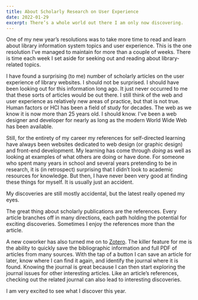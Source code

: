 ```yaml
---
title: About Scholarly Research on User Experience
date: 2022-01-29
excerpt: There’s a whole world out there I am only now discovering.
---
```

<span class="dropcap">O</span>ne of my new year’s resolutions was to take more time to read and learn about library information system topics and user experience. This is the one resolution I’ve managed to maintain for more than a couple of weeks. There is time each week I set aside for seeking out and reading about library-related topics.

I have found a surprising (to me) number of scholarly articles on the user experience of library websites. I should not be surprised. I should have been looking out for this information long ago. It just never occurred to me that these sorts of articles would be out there. I still think of the web and user experience as relatively new areas of practice, but that is not true. Human factors or HCI has been a field of study for decades. The web as we know it is now more than 25 years old. I should know. I've been a web designer and developer for nearly as long as the modern World Wide Web has been available.

Still, for the entirety of my career my references for self-directed learning have always been websites dedicated to web design (or graphic design) and front-end development. My learning has come through *doing* as well as looking at examples of what others are doing or have done. For someone who spent many years in school and several years pretending to be in research, it is (in retrospect) surprising that I didn’t look to academic resources for knowledge. But then, I have never been very good at finding these things for myself. It is usually just an accident.

My discoveries are still mostly accidental, but the latest really opened my eyes.

The great thing about scholarly publications are the references. Every article branches off in many directions, each path holding the potential for exciting discoveries. Sometimes I enjoy the references more than the article.

A new coworker has also turned me on to [Zotero](https://www.zotero.org/). The killer feature for me is the ability to quickly save the bibliographic information and full PDF of articles from many sources. With the tap of a button I can save an article for later, know where I can find it again, and identify the journal where it is found. Knowing the journal is great because I can then start exploring the journal issues for other interesting articles. Like an article’s references, checking out the related journal can also lead to interesting discoveries.

I am very excited to see what I discover this year.